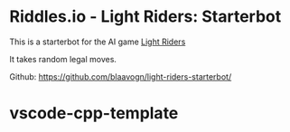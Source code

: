 # Riddles.io - Light Riders: Starterbot
This is a starterbot for the AI game [Light Riders](https://starapple.riddles.io/competitions/light-riders)

It takes random legal moves.

Github: https://github.com/blaavogn/light-riders-starterbot/
# vscode-cpp-template
